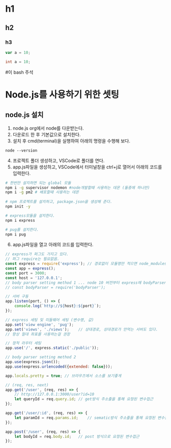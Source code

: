# h1
## h2
### h3

~~~js
var a = 10;
~~~
~~~c
int a = 10;
~~~

#이 bash 주석

# Node.js를 사용하기 위한 셋팅
## node.js 설치

1. node.js org에서 node를 다운받는다.
2. 다운로드 한 후 기본값으로 설치한다.
3. 설치 후 cmd(terminal)을 실행하여 아래의 명령을 수행해 보다.
~~~
node --version
~~~
4. 프로젝트 폴더 생성하고, VSCode로 폴더를 연다.
5. app.js파일을 생성하고, VSCode에서 터미널창을 ctrl+j로 열어서 아래의 코드를 입력한다.
~~~bash
# 한번만 설치하면 되는 global 모듈
npm i -g supervisor nodemon #node개발할때 사용하는 데몬 (둘중에 하나만)
npm i -g pm2 # 배포할때 사용하는 데몬
 
# npm 프로젝트를 설치하고, package.json을 생성해 준다.
npm init -y

# express모듈을 설치한다.
npm i express

# pug를 설치한다.
npm i pug
~~~

6. app.js파일을 열고 아래의 코드를 입력한다.
~~~js
// express가 퍼그도 가지고 있다.
// 퍼그 require는 필요없음.
const express = require('express'); // 경로없이 모듈명만 적으면 node_modules 폴더에서 찾는다.
const app = express();
const port = 3000;
const host = '127.0.0.1';
// body parser setting method 1 ... node 10 버전부터 express에 bodyParser포함됨
// const bodyParser = require('bodyParser');

// 서버 구동
app.listen(port, () => {
    console.log(`http://${host}:${port}`);
});

// express 세팅 및 미들웨어 세팅 (변수명, 값)
app.set('view engine', 'pug');
app.set('views', './views');    // 상대경로, 상대경로가 안먹는 서버도 있다.
// 항상 절대 좌표를 사용하는걸 권장

// 정적 라우터 세팅
app.use('/', express.static('./public'));

// body parser setting method 2
app.use(express.json());
app.use(express.urlencoded({extended: false}));

app.locals.pretty = true; // 브라우즈에서 소스를 보기좋게

// (req, res, next)
app.get('/user', (req, res) => {
    // http://127.0.0.1:3000/user?id=10
    let queryId = req.query.id; // get방식 주소줄을 통해 요청된 변수접근
});

app.get('/user/:id', (req, res) => {
    let paramId = req.params.id;    // sematic방식 주소줄을 통해 요청된 변수접근
});

app.post('/user', (req, res) => {
    let bodyId = req.body.id;   // post 방식으로 요청된 변수접근
});
~~~

